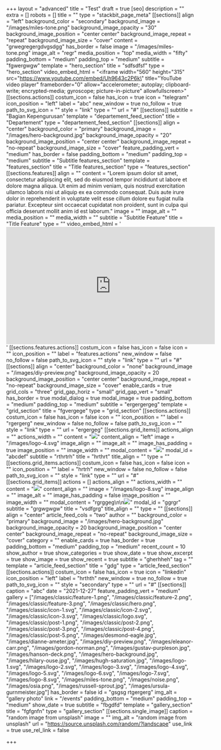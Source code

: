 +++
layout = "advanced"
title = "Test"
draft = true
[seo]
description = ""
extra = []
robots = []
title = ""
type = "stackbit_page_meta"
[[sections]]
align = "left"
background_color = "secondary"
background_image = "/images/miles-tone.png"
background_image_opacity = "30"
background_image_position = "center center"
background_image_repeat = "repeat"
background_image_size = "cover"
content = "grwegregergdvgsdgg"
has_border = false
image = "/images/miles-tone.png"
image_alt = "regr"
media_position = "top"
media_width = "fifty"
padding_bottom = "medium"
padding_top = "medium"
subtitle = "fgwergwgw"
template = "hero_section"
title = "sdfsdfsf"
type = "hero_section"
video_embed_html = "<iframe width=\"560\" height=\"315\" src=\"https://www.youtube.com/embed/Uh9643c2P6k\" title=\"YouTube video player\" frameborder=\"0\" allow=\"accelerometer; autoplay; clipboard-write; encrypted-media; gyroscope; picture-in-picture\" allowfullscreen></iframe>"
[[sections.actions]]
costum_icon = false
has_icon = true
icon = "telegram"
icon_position = "left"
label = "abc"
new_window = true
no_follow = true
path_to_svg_icon = ""
style = "link"
type = ""
url = "#"
[[sections]]
subtitle = "Bagian Kepengurusan"
template = "departement_feed_section"
title = "Departement"
type = "departement_feed_section"
[[sections]]
align = "center"
background_color = "primary"
background_image = "/images/hero-background.jpg"
background_image_opacity = "20"
background_image_position = "center center"
background_image_repeat = "no-repeat"
background_image_size = "cover"
feature_padding_vert = "medium"
has_border = false
padding_bottom = "medium"
padding_top = "medium"
subtitle = "Subtitle features_section"
template = "features_section"
title = "Title features_section"
type = "features_section"
[[sections.features]]
align = ""
content = "Lorem ipsum dolor sit amet, consectetur adipiscing elit, sed do eiusmod tempor incididunt ut labore et dolore magna aliqua. Ut enim ad minim veniam, quis nostrud exercitation ullamco laboris nisi ut aliquip ex ea commodo consequat. Duis aute irure dolor in reprehenderit in voluptate velit esse cillum dolore eu fugiat nulla pariatur. Excepteur sint occaecat cupidatat non proident, sunt in culpa qui officia deserunt mollit anim id est laborum."
image = ""
image_alt = ""
media_position = ""
media_width = ""
subtitle = "Subtitle Feature"
title = "Title Feature"
type = ""
video_embed_html = '<iframe width="560" height="315" src="https://www.youtube.com/embed/gwRJqtyGbrA" title="YouTube video player" frameborder="0" allow="accelerometer; autoplay; clipboard-write; encrypted-media; gyroscope; picture-in-picture" allowfullscreen></iframe>'
[[sections.features.actions]]
costum_icon = false
has_icon = false
icon = ""
icon_position = ""
label = "features.actions"
new_window = false
no_follow = false
path_to_svg_icon = ""
style = "link"
type = ""
url = "#"
[[sections]]
align = "center"
background_color = "none"
background_image = "/images/diy-preview.png"
background_image_opacity = 20
background_image_position = "center center"
background_image_repeat = "no-repeat"
background_image_size = "cover"
enable_cards = true
grid_cols = "three"
grid_gap_horiz = "small"
grid_gap_vert = "small"
has_border = true
modal_dialog = true
modal_image = true
padding_bottom = "medium"
padding_top = "medium"
subtitle = "ergergergeg"
template = "grid_section"
title = "fgvergege"
type = "grid_section"
[[sections.actions]]
costum_icon = false
has_icon = false
icon = ""
icon_position = ""
label = "rgergerg"
new_window = false
no_follow = false
path_to_svg_icon = ""
style = "link"
type = ""
url = "ergergeg"
[[sections.grid_items]]
actions_align = ""
actions_width = ""
content = "![](/images/russell-sprout.jpg)"
content_align = "left"
image = "/images/logo-4.svg"
image_align = ""
image_alt = ""
image_has_padding = true
image_position = ""
image_width = ""
modal_content = "![](/images/hugh-saturation.jpg)"
modal_id = "abcdef"
subtitle = "rthrtrh"
title = "hrthrt"
title_align = ""
type = ""
[[sections.grid_items.actions]]
costum_icon = false
has_icon = false
icon = ""
icon_position = ""
label = "hrtrh"
new_window = false
no_follow = false
path_to_svg_icon = ""
style = "link"
type = ""
url = "#"
[[sections.grid_items]]
actions = []
actions_align = ""
actions_width = ""
content = "![](/images/about-3.jpg)"
content_align = ""
image = "/images/logo-8.svg"
image_align = ""
image_alt = ""
image_has_padding = false
image_position = ""
image_width = ""
modal_content = "rgrggeg\n\n![](/images/gordon-norman.png)"
modal_id = "ggrgr"
subtitle = "grgwgwgw"
title = "vsdfgrg"
title_align = ""
type = ""
[[sections]]
align = "center"
article_feed_cols = "two"
author = ""
background_color = "primary"
background_image = "/images/hero-background.jpg"
background_image_opacity = 20
background_image_position = "center center"
background_image_repeat = "no-repeat"
background_image_size = "cover"
category = ""
enable_cards = true
has_border = true
padding_bottom = "medium"
padding_top = "medium"
recent_count = 10
show_author = true
show_categories = true
show_date = true
show_excerpt = true
show_image = true
show_recent = true
subtitle = "gherhheh"
tag = ""
template = "article_feed_section"
title = "gdg"
type = "article_feed_section"
[[sections.actions]]
costum_icon = false
has_icon = true
icon = "linkedin"
icon_position = "left"
label = "hrthth"
new_window = true
no_follow = true
path_to_svg_icon = ""
style = "secondary"
type = ""
url = "#"
[[sections]]
caption = "abc"
date = "2021-12-27"
feature_padding_vert = "medium"
gallery = ["/images/classic/feature-1.png", "/images/classic/feature-2.png", "/images/classic/feature-3.png", "/images/classic/hero.png", "/images/classic/icon-1.svg", "/images/classic/icon-2.svg", "/images/classic/icon-3.svg", "/images/classic/logo.svg", "/images/classic/post-1.png", "/images/classic/post-2.png", "/images/classic/post-3.png", "/images/classic/post-4.png", "/images/classic/post-5.png", "/images/desmond-eagle.jpg", "/images/dianne-ameter.jpg", "/images/diy-preview.png", "/images/eleanor-carr.png", "/images/gordon-norman.png", "/images/gustav-purpleson.jpg", "/images/hanson-deck.png", "/images/hero-background.jpg", "/images/hilary-ouse.jpg", "/images/hugh-saturation.jpg", "/images/logo-1.svg", "/images/logo-2.svg", "/images/logo-3.svg", "/images/logo-4.svg", "/images/logo-5.svg", "/images/logo-6.svg", "/images/logo-7.svg", "/images/logo-8.svg", "/images/miles-tone.png", "/images/noise.png", "/images/osia.png", "/images/russell-sprout.jpg", "/images/ursula-gurnmeister.jpg"]
has_border = false
id = "gsgsg rtgergerg"
img_alt = "gallery photo"
link = "/events"
padding_bottom = "medium"
padding_top = "medium"
show_date = true
subtitle = "fbgdfd"
template = "gallery_section"
title = "fgfgnfn"
type = "gallery_section"
[[sections.single_image]]
caption = "random image from unsplash"
image = ""
img_alt = "random image from unsplash"
url = "https://source.unsplash.com/random/?landscape"
use_link = true
use_rel_link = false

+++
